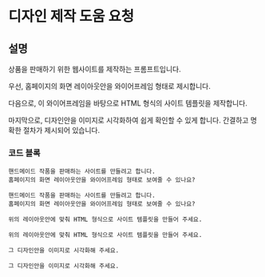 # 디자인 제작 도움 요청

## 설명
상품을 판매하기 위한 웹사이트를 제작하는 프롬프트입니다.

우선, 홈페이지의 화면 레이아웃안을 와이어프레임 형태로 제시합니다.

다음으로, 이 와이어프레임을 바탕으로 HTML 형식의 사이트 템플릿을 제작합니다.

마지막으로, 디자인안을 이미지로 시각화하여 쉽게 확인할 수 있게 합니다. 간결하고 명확한 절차가 제시되어 있습니다.

### 코드 블록

```plaintext
핸드메이드 작품을 판매하는 사이트를 만들려고 합니다.
홈페이지의 화면 레이아웃안을 와이어프레임 형태로 보여줄 수 있나요?
```

```plaintext
핸드메이드 작품을 판매하는 사이트를 만들려고 합니다.
홈페이지의 화면 레이아웃안을 와이어프레임 형태로 보여줄 수 있나요?
```

```plaintext
위의 레이아웃안에 맞춰 HTML 형식으로 사이트 템플릿을 만들어 주세요.
```

```plaintext
위의 레이아웃안에 맞춰 HTML 형식으로 사이트 템플릿을 만들어 주세요.
```

```plaintext
그 디자인안을 이미지로 시각화해 주세요.
```

```plaintext
그 디자인안을 이미지로 시각화해 주세요.
```